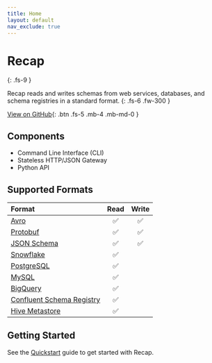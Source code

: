 ```yaml
---
title: Home
layout: default
nav_exclude: true
---
```


# Recap
{: .fs-9 }

Recap reads and writes schemas from web services, databases, and schema registries in a standard format.
{: .fs-6 .fw-300 }

[View on GitHub](https://github.com/recap-build/recap){: .btn .fs-5 .mb-4 .mb-md-0 }

## Components

* Command Line Interface (CLI)
* Stateless HTTP/JSON Gateway
* Python API

## Supported Formats

| Format      | Read | Write |
| :---------- | :-: | :-: |
| [Avro](/docs/integrations/avro/) | ✅ | ✅ |
| [Protobuf](/docs/integrations/protobuf/) | ✅ | ✅ |
| [JSON Schema](/docs/integrations/json-schema/) | ✅ | ✅ |
| [Snowflake](/docs/integrations/snowflake/) | ✅ |  |
| [PostgreSQL](/docs/integrations/postgresql/) | ✅ |  |
| [MySQL](/docs/integrations/mysql/) | ✅ |  |
| [BigQuery](/docs/integrations/bigquery/) | ✅ |  |
| [Confluent Schema Registry](/docs/integrations/confluent-schema-registry/) | ✅ |  |
| [Hive Metastore](/docs/integrations/hive-metastore/) | ✅ |  |

## Getting Started

See the [Quickstart](/docs/quickstart/) guide to get started with Recap.